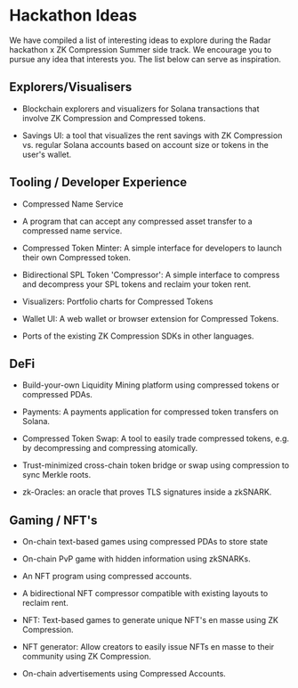 # Hackathon Ideas 

We have compiled a list of interesting ideas to explore during the Radar hackathon x ZK Compression Summer side track. We encourage you to pursue any idea that interests you. The list below can serve as inspiration.


## Explorers/Visualisers

-   Blockchain explorers and visualizers for Solana transactions that involve ZK Compression and Compressed tokens.

-   Savings UI: a tool that visualizes the rent savings with ZK Compression vs. regular Solana accounts based on account size or tokens in the user's wallet.

## Tooling / Developer Experience

-   Compressed Name Service

-   A program that can accept any compressed asset transfer to a compressed name service.

-   Compressed Token Minter: A simple interface for developers to launch their own Compressed token.

-   Bidirectional SPL Token 'Compressor': A simple interface to compress and decompress your SPL tokens and reclaim your token rent.

-   Visualizers: Portfolio charts for Compressed Tokens

-   Wallet UI: A web wallet or browser extension for Compressed Tokens.

-   Ports of the existing ZK Compression SDKs in other languages.

## DeFi

-   Build-your-own Liquidity Mining platform using compressed tokens or compressed PDAs.

-   Payments: A payments application for compressed token transfers on Solana.

-   Compressed Token Swap: A tool to easily trade compressed tokens, e.g. by decompressing and compressing atomically.
  
-   Trust-minimized cross-chain token bridge or swap using compression to sync Merkle roots.
  
-   zk-Oracles: an oracle that proves TLS signatures inside a zkSNARK.


## Gaming / NFT's

-   On-chain text-based games using compressed PDAs to store state

-   On-chain PvP game with hidden information using zkSNARKs.

-   An NFT program using compressed accounts.

-   A bidirectional NFT compressor compatible with existing layouts to reclaim rent.

-   NFT: Text-based games to generate unique NFT's en masse using ZK Compression.

-   NFT generator: Allow creators to easily issue NFTs en masse to their community using ZK Compression.

-   On-chain advertisements using Compressed Accounts.
